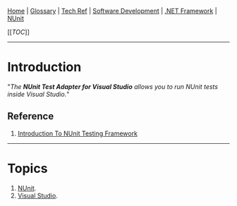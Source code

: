 [Home](/Slalom-LLC/Slalom-Consulting) | [Glossary](/Glossary) | [Tech Ref](/Tech-Ref) | [Software Development](/Tech-Ref/Software-Development) | [.NET Framework](/Tech-Ref/Software-Development/NET-Framework) | [NUnit](/Tech-Ref/Software-Development/NET-Framework/NUnit-Unit%2DTesting-Framework)

[[_TOC_]]

---
# Introduction
"_The **NUnit Test Adapter for Visual Studio** allows you to run NUnit tests inside Visual Studio._"

## Reference
1. [Introduction To NUnit Testing Framework](https://www.c-sharpcorner.com/article/introduction-to-nunit-testing-framework/)

---
# Topics
1. [NUnit](/Tech-Ref/Software-Development/NET-Framework/NUnit-Unit%2DTesting-Framework).
1. [Visual Studio](/Tech-Ref/Microsoft/Visual-Studio).
